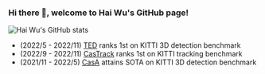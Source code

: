 ### Hi there 👋, welcome to Hai Wu's GitHub page!

<!--
**hailanyi/hailanyi** is a ✨ _special_ ✨ repository because its `README.md` (this file) appears on your GitHub profile.

Here are some ideas to get you started:

- 🔭 I’m currently working on ...
- 🌱 I’m currently learning ...
- 👯 I’m looking to collaborate on ...
- 🤔 I’m looking for help with ...
- 💬 Ask me about ...
- 📫 How to reach me: ...
- 😄 Pronouns: ...
- ⚡ Fun fact: ...
-->

![Hai Wu's GitHub stats](https://github-readme-stats-tqlo-git-master-hailanyi.vercel.app/api?username=hailanyi&show_icons=true&count_private=true&bg_color=30,e96443,904e95&title_color=fff&text_color=fff&icon_color=fff&hide=prs,contribs&include_all_commits=true)


* (2022/5 - 2022/11) [TED](https://github.com/hailanyi/TED) ranks 1st on KITTI 3D detection benchmark
* (2022/9 - 2022/11) [CasTrack](https://github.com/hailanyi/3D-Multi-Object-Tracker) ranks 1st on KITTI tracking benchmark
* (2021/11 - 2022/5) [CasA](https://github.com/hailanyi/CasA) attains SOTA on KITTI 3D detection benchmark

